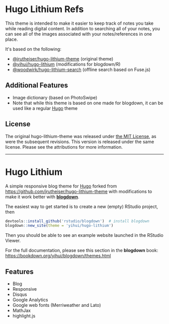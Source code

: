 # Hugo Lithium Refs

This theme is intended to make it easier to keep track of notes you take while reading digital content. In addition to searching all of your notes, you can see all of the images associated with your notes/references in one place.

It's based on the following:
- [@jrutheiser/hugo-lithium-theme](https://github.com/jrutheiser/hugo-lithium-theme) (original theme)
- [@yihui/hugo-lithium](https://github.com/yihui/hugo-lithium) (modifications for blogdown/R)
- [@woodwirk/hugo-lithium-search](https://github.com/woodwirk/hugo-lithium-search) (offline search based on Fuse.js)

## Additional Features

- Image dictionary (based on PhotoSwipe)
- Note that while this theme is based on one made for blogdown, it can be used like a regular [Hugo](https://gohugo.io/) theme

## License

The original hugo-lithium-theme was released under [the MIT License](https://github.com/jrutheiser/hugo-lithium-theme/blob/master/LICENSE.md), as were the subsequent revisions. This version is released under the same license. Please see the attributions for more information.


---
# Hugo Lithium

A simple responsive blog theme for [Hugo](https://gohugo.io/) forked from https://github.com/jrutheiser/hugo-lithium-theme with modifications to make it work better with [**blogdown**](https://github.com/rstudio/blogdown).

The easiest way to get started is to create a new (empty) RStudio project, then

```r
devtools::install_github('rstudio/blogdown')  # install blogdown
blogdown::new_site(theme = 'yihui/hugo-lithium')
```

Then you should be able to see an example website launched in the RStudio Viewer.

For the full documentation, please see this section in the **blogdown** book: https://bookdown.org/yihui/blogdown/themes.html

## Features

- Blog
- Responsive
- Disqus
- Google Analytics
- Google web fonts (Merriweather and Lato)
- MathJax
- highlight.js


